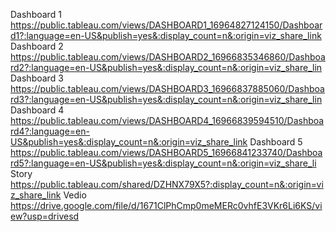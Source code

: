Dashboard 1 https://public.tableau.com/views/DASHBOARD1_16964827124150/Dashboard1?:language=en-US&publish=yes&:display_count=n&:origin=viz_share_link
Dashboard 2 https://public.tableau.com/views/DASHBOARD2_16966835346860/Dashboard2?:language=en-US&publish=yes&:display_count=n&:origin=viz_share_lin
Dashboard 3 https://public.tableau.com/views/DASHBOARD3_16966837885060/Dashboard3?:language=en-US&publish=yes&:display_count=n&:origin=viz_share_lin
Dashboard 4 https://public.tableau.com/views/DASHBOARD4_16966839594510/Dashboard4?:language=en-US&publish=yes&:display_count=n&:origin=viz_share_link
Dashboard 5 https://public.tableau.com/views/DASHBOARD5_16966841233740/Dashboard5?:language=en-US&publish=yes&:display_count=n&:origin=viz_share_li
Story https://public.tableau.com/shared/DZHNX79X5?:display_count=n&:origin=viz_share_link
Vedio https://drive.google.com/file/d/1671ClPhCmp0meMERc0vhfE3VKr6Li6KS/view?usp=drivesd
